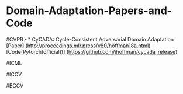 # Domain-Adaptation-Papers-and-Code

#CVPR
⋅⋅* CyCADA: Cycle-Consistent Adversarial Domain Adaptation [Paper] (http://proceedings.mlr.press/v80/hoffman18a.html) [Code(Pytorch(official))] (https://github.com/jhoffman/cycada_release)

#ICML


#ICCV


#ECCV

